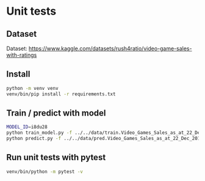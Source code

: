 # Unit tests

## Dataset

Dataset: https://www.kaggle.com/datasets/rush4ratio/video-game-sales-with-ratings

## Install

```bash
python -m venv venv
venv/bin/pip install -r requirements.txt
```

## Train / predict with model

```bash
MODEL_ID=i8du28
python train_model.py -f ../../data/train.Video_Games_Sales_as_at_22_Dec_2016.csv -i $MODEL_ID
python predict.py -f ../../data/pred.Video_Games_Sales_as_at_22_Dec_2016.csv -i $MODEL_ID
```

## Run unit tests with pytest

```bash
venv/bin/python -m pytest -v
```


